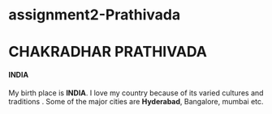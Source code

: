# assignment2-Prathivada
# CHAKRADHAR PRATHIVADA
#### INDIA
My birth place is **INDIA**. I love my country because of its varied cultures and traditions . Some of the major cities are **Hyderabad**, Bangalore, mumbai etc.

